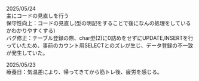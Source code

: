 2025/05/24  
主にコードの見直しを行う  
保守性向上：コードの見直し(型の明記をすることで後になんの処理をしているかわかりやすくする)  
バグ修正：テーブル登録の際、char型(2)に0詰めをせずにUPDATE,INSERTを行っていたため、事前のカウント用SELECTとのズレが生じ、データ登録の不一致が発生していた。  
  
2025/05/23  
療養日：気温差により、帰ってきてから筋トレ後、疲労を感じる。  
